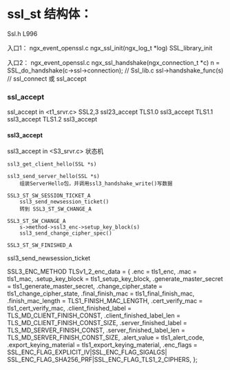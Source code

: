 # ssl_st 结构体：
Ssl.h L996



入口1：
ngx_event_openssl.c
ngx_ssl_init(ngx_log_t *log)
    SSL_library_init






入口2：
ngx_event_openssl.c
ngx_ssl_handshake(ngx_connection_t *c)
    n = SSL_do_handshake(c->ssl->connection);  // Ssl_lib.c
        ssl->handshake_func(s) // ssl_connect 或 ssl_accept

### ssl_accept
ssl_accept in <t1_srvr.c>
SSL2,3
    ssl23_accept
TLS1.0
    ssl3_accept
TLS1.1
    ssl3_accept
TLS1.2
    ssl3_accept

#### ssl3_accept
ssl3_accept in <S3_srvr.c> 状态机

    ssl3_get_client_hello(SSL *s)

    ssl3_send_server_hello(SSL *s)
        组装ServerHello包，并调用ssl3_handshake_write()写数据

    SSL3_ST_SW_SESSION_TICKET_A
        ssl3_send_newsession_ticket()
        转到 SSL3_ST_SW_CHANGE_A

    SSL3_ST_SW_CHANGE_A
        s->method->ssl3_enc->setup_key_block(s)
        ssl3_send_change_cipher_spec()

    SSL3_ST_SW_FINISHED_A


ssl3_send_newsession_ticket

SSL3_ENC_METHOD TLSv1_2_enc_data = {
	.enc = tls1_enc,
	.mac = tls1_mac,
	.setup_key_block = tls1_setup_key_block,
	.generate_master_secret = tls1_generate_master_secret,
	.change_cipher_state = tls1_change_cipher_state,
	.final_finish_mac = tls1_final_finish_mac,
	.finish_mac_length = TLS1_FINISH_MAC_LENGTH,
	.cert_verify_mac = tls1_cert_verify_mac,
	.client_finished_label = TLS_MD_CLIENT_FINISH_CONST,
	.client_finished_label_len = TLS_MD_CLIENT_FINISH_CONST_SIZE,
	.server_finished_label = TLS_MD_SERVER_FINISH_CONST,
	.server_finished_label_len = TLS_MD_SERVER_FINISH_CONST_SIZE,
	.alert_value = tls1_alert_code,
	.export_keying_material = tls1_export_keying_material,
	.enc_flags = SSL_ENC_FLAG_EXPLICIT_IV|SSL_ENC_FLAG_SIGALGS|
	    SSL_ENC_FLAG_SHA256_PRF|SSL_ENC_FLAG_TLS1_2_CIPHERS,
};


